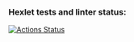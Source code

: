 ### Hexlet tests and linter status:
[![Actions Status](https://github.com/MaxGre99/frontend-bootcamp-project-11/workflows/hexlet-check/badge.svg)](https://github.com/MaxGre99/frontend-bootcamp-project-11/actions)